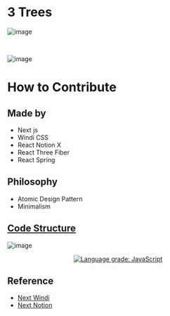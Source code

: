 # 3 Trees

![image](https://user-images.githubusercontent.com/27716524/158438213-ab5b913b-a280-4a50-93b0-7b69df89049f.png)

<br/>

![image](https://user-images.githubusercontent.com/27716524/158437995-142e5ec9-f2df-4e20-b03a-620a6ade32c3.png)




# How to Contribute

## Made by

- Next js
- Windi CSS
- React Notion X
- React Three Fiber
- React Spring

## Philosophy

- Atomic Design Pattern
- Minimalism

## [Code Structure](https://app.codesee.io/maps/c7512230-8968-11ec-b3c9-e762effaaa2a)

![image](https://user-images.githubusercontent.com/27716524/153128046-8fce8e3f-a412-4d04-9f6c-27f4aee3662e.png)

<p align="center">
  <a href="https://lgtm.com/projects/g/3bases/3trees/context:javascript"><img alt="Language grade: JavaScript" src="https://img.shields.io/lgtm/grade/javascript/g/3bases/3trees.svg?logo=lgtm&logoWidth=18"/></a>
<p>

## Reference

- [Next Windi](https://github.com/seonglae/next-windicss)
- [Next Notion](https://github.com/transitive-bullshit/nextjs-notion-starter-kit)
